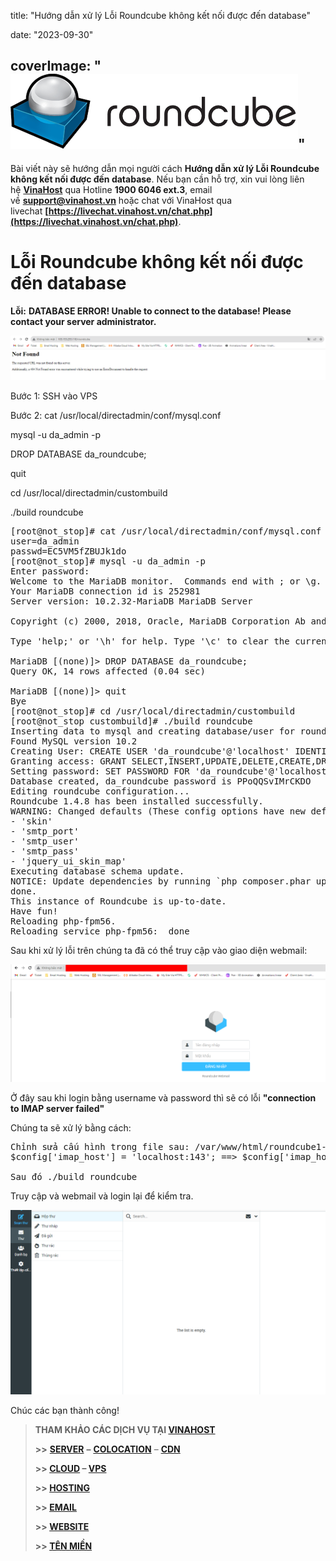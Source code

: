 title: "Hướng dẫn xử lý Lỗi Roundcube không kết nối được đến database"

date: "2023-09-30"

coverImage: "![Alt text](images/Lỗi-roundcube-kết-nối-database-banner.png)"
---

Bài viết này sẽ hướng dẫn mọi người cách  **Hướng dẫn xử lý Lỗi Roundcube không kết nối được đến database**. Nếu bạn cần hỗ trợ, xin vui lòng liên hệ [**VinaHost**](https://blog.vinahost.vn/) qua Hotline **1900 6046 ext.3**, email về **support@vinahost.vn** hoặc chat với VinaHost qua livechat **[https://livechat.vinahost.vn/chat.php](https://livechat.vinahost.vn/chat.php)**.

# Lỗi Roundcube không kết nối được đến database

**Lỗi:**
**DATABASE ERROR!
Unable to connect to the database!
Please contact your server administrator.**

![Alt text](images/Lỗi-roundcube-kết-nối-database-01.png)

Bước 1: SSH vào VPS

Bước 2: 
cat /usr/local/directadmin/conf/mysql.conf

mysql -u da_admin -p

DROP DATABASE da_roundcube;

quit

cd /usr/local/directadmin/custombuild

./build roundcube

<pre>[root@not_stop]# cat /usr/local/directadmin/conf/mysql.conf
user=da_admin
passwd=EC5VM5fZBUJk1do
[root@not_stop]# mysql -u da_admin -p
Enter password: 
Welcome to the MariaDB monitor.  Commands end with ; or \g.
Your MariaDB connection id is 252981
Server version: 10.2.32-MariaDB MariaDB Server

Copyright (c) 2000, 2018, Oracle, MariaDB Corporation Ab and others.

Type 'help;' or '\h' for help. Type '\c' to clear the current input statement.

MariaDB [(none)]&gt; DROP DATABASE da_roundcube;
Query OK, 14 rows affected (0.04 sec)

MariaDB [(none)]&gt; quit
Bye
[root@not_stop]# cd /usr/local/directadmin/custombuild
[root@not_stop custombuild]# ./build roundcube
Inserting data to mysql and creating database/user for roundcube...
Found MySQL version 10.2
Creating User: CREATE USER 'da_roundcube'@'localhost' IDENTIFIED BY 'PPoQQSvIMrCKDO';
Granting access: GRANT SELECT,INSERT,UPDATE,DELETE,CREATE,DROP,ALTER,LOCK TABLES,INDEX,REFERENCES ON da_roundcube.* TO 'da_roundcube'@'localhost';
Setting password: SET PASSWORD FOR 'da_roundcube'@'localhost' = PASSWORD('PPoQQSvIMrCKDO');
Database created, da_roundcube password is PPoQQSvIMrCKDO
Editing roundcube configuration...
Roundcube 1.4.8 has been installed successfully.
WARNING: Changed defaults (These config options have new default values):
- 'skin'
- 'smtp_port'
- 'smtp_user'
- 'smtp_pass'
- 'jquery_ui_skin_map'
Executing database schema update.
NOTICE: Update dependencies by running `php composer.phar update --no-dev`
done.
This instance of Roundcube is up-to-date.
Have fun!
Reloading php-fpm56.
Reloading service php-fpm56:  done
</pre>

Sau khi xử lý lỗi trên chúng ta đã có thể truy cập vào giao diện webmail:

![Alt text](images/Lỗi-roundcube-kết-nối-database-02.png)

Ở đây sau khi login bằng username và password thì sẽ có lỗi **"connection to IMAP server failed"**

Chúng ta sẽ xử lý bằng cách:

<pre>
Chỉnh sửa cấu hình trong file sau: /var/www/html/roundcube1-6-0/conf/config.inc.php
$config['imap_host'] = 'localhost:143'; ==> $config['imap_host'] = '127.0.0.1';

Sau đó ./build roundcube
</pre>
Truy cập và webmail và login lại để kiểm tra.

![Alt text](images/Lỗi-roundcube-kết-nối-database-03.png)

Chúc các bạn thành công!


> **THAM KHẢO CÁC DỊCH VỤ TẠI [VINAHOST](https://vinahost.vn/)**
> 
> **\>>** [**SERVER**](https://vinahost.vn/thue-may-chu-rieng/) **–** [**COLOCATION**](https://vinahost.vn/colocation.html) – [**CDN**](https://vinahost.vn/dich-vu-cdn-chuyen-nghiep)
> 
> **\>> [CLOUD](https://vinahost.vn/cloud-server-gia-re/) – [VPS](https://vinahost.vn/vps-ssd-chuyen-nghiep/)**
> 
> **\>> [HOSTING](https://vinahost.vn/wordpress-hosting)**
> 
> **\>> [EMAIL](https://vinahost.vn/email-hosting)**
> 
> **\>> [WEBSITE](http://vinawebsite.vn/)**
> 
> **\>> [TÊN MIỀN](https://vinahost.vn/ten-mien-gia-re/)**

